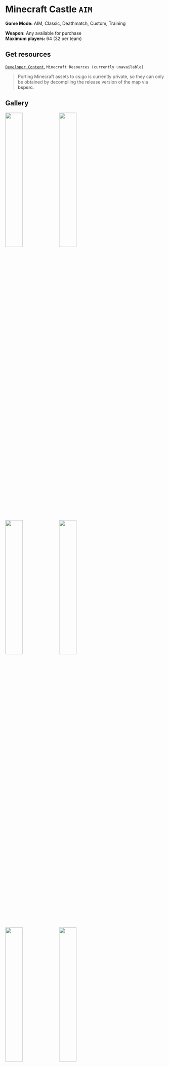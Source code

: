 # Minecraft Castle `AIM`
**Game Mode:** AIM, Classic, Deathmatch, Custom, Training

**Weapon:** Any available for purchase
<br>**Maximum players:** 64 (32 per team)

## Get resources
[`Developer Content`](https://github.com/redesaile/source-developer), `Minecraft Resources (currently unavailable)`

> Porting Minecraft assets to cs:go is currently private, so they can only be obtained by decompiling the release version of the map via **bspsrc**.

## Gallery
<img src="https://user-images.githubusercontent.com/90133781/161253592-47a37bea-575a-4012-9b5b-3e1335feafa4.png" width="33%"></img>
<img src="https://user-images.githubusercontent.com/90133781/161253612-9fcdc184-f316-4963-945d-13c1c20338ab.png" width="33%"></img>
<img src="https://user-images.githubusercontent.com/90133781/161253620-28f8b8ee-6e45-4fda-b48f-159d469997f0.png" width="33%"></img>
<img src="https://user-images.githubusercontent.com/90133781/161253638-5723a582-f5fd-4ab5-bf48-76f86ffe4b20.png" width="33%"></img>
<img src="https://user-images.githubusercontent.com/90133781/161253655-cfa74d3d-4830-4f10-8a68-af32689ae72b.png" width="33%"></img>
<img src="https://user-images.githubusercontent.com/90133781/161253671-0122ed10-719f-4483-bfd9-0992d02b4a3a.png" width="33%"></img>
<img src="https://user-images.githubusercontent.com/90133781/161253690-1792e916-9374-4855-806b-927c9ad4dba3.png" width="33%"></img>
<img src="https://user-images.githubusercontent.com/90133781/161253710-00e70e2e-9c81-44f1-840d-770076624f51.png" width="33%"></img>
<img src="https://user-images.githubusercontent.com/90133781/161253723-b08d44ac-1b4d-4046-b9a3-1f1db492c2b9.png" width="33%"></img>

##
**Developer: [Kirill "THE OWL" Gazin](https://github.com/redesaile)**
